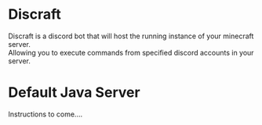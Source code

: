 # Discraft
Discraft is a discord bot that will host the running instance of your minecraft server.  
Allowing you to execute commands from specified discord accounts in your server.  

# Default Java Server
Instructions to come....